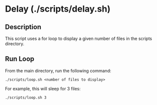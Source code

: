 # Delay (./scripts/delay.sh)

## Description

This script uses a for loop to display a given number of files in the scripts directory.

## Run Loop

From the main directory, run the following command:

```shell
./scripts/loop.sh <number of files to display>
```

For example, this will sleep for 3 files:

```shell
./scripts/loop.sh 3
```
